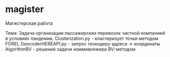 # magister
Магистерская работа

Тема: Задача организации пассажирских перевозок частной компанией в условиях пандемии.
Clusterization.py - кластеризует точки методом FOREL
GeocoderHEREAPI.py - запрос геокодеру адреса -> координаты
AlgorithmBV - решение задачи коммивояжера BV-методом
